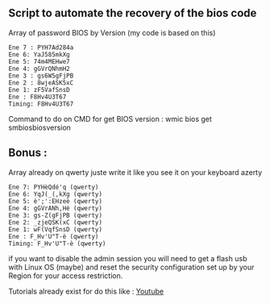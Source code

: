 ## Script to automate the recovery of the bios code

<p> Array of password BIOS by Version (my code is based on this) </h1>

  ```
Ene 7 : PYH7Ad284a
Ene 6: YaJ585mkXg
Ene 5: 74m4MEHwe7
Ene 4: gGVrQNhmH2
Ene 3 : gs6W5gFjPB
Ene 2 : 8wjeASK5xC
Ene 1: zF5VafSnsD
Ene : F8Hv4U3T67 
Timing: F8Hv4U3T67
  ```
  
<p> Command to do on CMD for get BIOS version : wmic bios get smbiosbiosversion </p>

## Bonus :

<p>Array already on qwerty juste write it like you see it on your keyboard azerty </p>

```
Ene 7: PYHèQdé'q (qwerty) 
Ene 6: YqJ(_(,kXg (qwerty) 
Ene 5: è';':EHzeè (qwerty) 
Ene 4: gGVrANh,Hé (qwerty) 
Ene 3: gs-Z(gFjPB (qwerty) 
Ene 2: _zjeQSK(xC (qwerty) 
Ene 1: wF(VqfSnsD (qwerty) 
Ene : F_Hv'U"T-è (qwerty) 
Timing: F_Hv'U"T-è (qwerty)
```
<p>
if you want to disable the admin session you will need to get a flash usb with Linux OS (maybe) and reset the security configuration set up by your Region for your access restriction. </p> 
 
Tutorials already exist for do this like : [Youtube](https://www.youtube.com/watch?v=56Dnxj-dt24&t=46s) 
